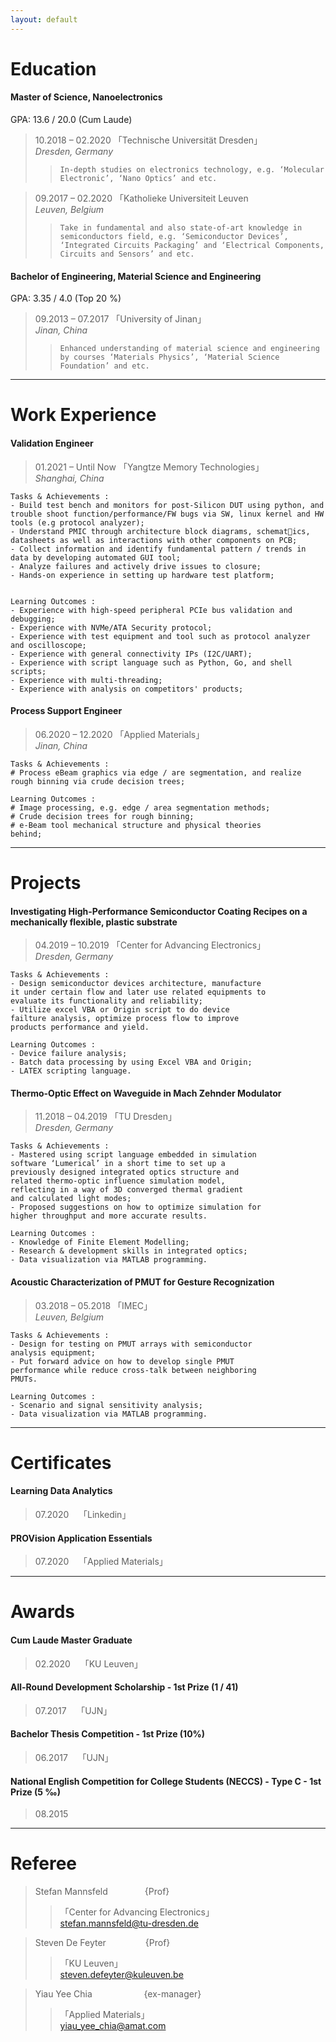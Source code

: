 ```yaml
---
layout: default
---
```


# Education
#### Master of Science, Nanoelectronics
GPA: 13.6 / 20.0 (Cum Laude) 
> 10.2018 – 02.2020 「Technische Universität Dresden」\
> _Dresden, Germany_
>> ```In-depth studies on electronics technology, e.g. ‘Molecular Electronic’, ‘Nano Optics’ and etc.```

> 09.2017 – 02.2020 「Katholieke Universiteit Leuven<br>
> _Leuven, Belgium_
>> ```Take in fundamental and also state-of-art knowledge in semiconductors field, e.g. ‘Semiconductor Devices’, ‘Integrated Circuits Packaging’ and ‘Electrical Components, Circuits and Sensors’ and etc.```

#### Bachelor of Engineering, Material Science and Engineering
GPA: 3.35 / 4.0 (Top 20 %)
> 09.2013 – 07.2017 「University of Jinan」<br>
> _Jinan, China_
>> ```Enhanced understanding of material science and engineering by courses ‘Materials Physics’, ‘Material Science Foundation’ and etc.```

* * *

# Work Experience
#### Validation Engineer
> 01.2021 – Until Now 「Yangtze Memory Technologies」<br>
> _Shanghai, China_

```
Tasks & Achievements :
- Build test bench and monitors for post-Silicon DUT using python, and trouble shoot function/performance/FW bugs via SW, linux kernel and HW tools (e.g protocol analyzer);
- Understand PMIC through architecture block diagrams, schematics, datasheets as well as interactions with other components on PCB;
- Collect information and identify fundamental pattern / trends in data by developing automated GUI tool;
- Analyze failures and actively drive issues to closure;
- Hands-on experience in setting up hardware test platform;


Learning Outcomes :
- Experience with high-speed peripheral PCIe bus validation and debugging;
- Experience with NVMe/ATA Security protocol;
- Experience with test equipment and tool such as protocol analyzer and oscilloscope;
- Experience with general connectivity IPs (I2C/UART);
- Experience with script language such as Python, Go, and shell scripts;
- Experience with multi-threading;
- Experience with analysis on competitors' products;
```

#### Process Support Engineer 
> 06.2020 – 12.2020 「Applied Materials」<br>
> _Jinan, China_

```
Tasks & Achievements :
# Process eBeam graphics via edge / are segmentation, and realize rough binning via crude decision trees;

Learning Outcomes :
# Image processing, e.g. edge / area segmentation methods;
# Crude decision trees for rough binning;
# e-Beam tool mechanical structure and physical theories 
behind;
```

* * *

# Projects
#### Investigating High-Performance Semiconductor Coating Recipes on a mechanically flexible, plastic substrate
> 04.2019 – 10.2019 「Center for Advancing Electronics」<br>
> _Dresden, Germany_

```
Tasks & Achievements :
- Design semiconductor devices architecture, manufacture 
it under certain flow and later use related equipments to 
evaluate its functionality and reliability;
- Utilize excel VBA or Origin script to do device 
failture analysis, optimize process flow to improve 
products performance and yield.

Learning Outcomes :
- Device failure analysis;
- Batch data processing by using Excel VBA and Origin;
- LATEX scripting language.
```

#### Thermo-Optic Effect on Waveguide in Mach Zehnder Modulator
> 11.2018 – 04.2019 「TU Dresden」<br>
> _Dresden, Germany_

```
Tasks & Achievements :
- Mastered using script language embedded in simulation 
software ‘Lumerical’ in a short time to set up a 
previously designed integrated optics structure and 
related thermo-optic influence simulation model, 
reflecting in a way of 3D converged thermal gradient 
and calculated light modes;
- Proposed suggestions on how to optimize simulation for 
higher throughput and more accurate results.

Learning Outcomes :
- Knowledge of Finite Element Modelling;
- Research & development skills in integrated optics;
- Data visualization via MATLAB programming.
```

#### Acoustic Characterization of PMUT for Gesture Recognization
> 03.2018 – 05.2018 「IMEC」<br>
> _Leuven, Belgium_

```
Tasks & Achievements :
- Design for testing on PMUT arrays with semiconductor 
analysis equipment;
- Put forward advice on how to develop single PMUT 
performance while reduce cross-talk between neighboring 
PMUTs.

Learning Outcomes :
- Scenario and signal sensitivity analysis;
- Data visualization via MATLAB programming.
```

* * *

# Certificates
#### Learning Data Analytics
> 07.2020 &nbsp;&nbsp; 「Linkedin」<br>

#### PROVision Application Essentials
> 07.2020 &nbsp;&nbsp; 「Applied Materials」<br>

* * *

# Awards
#### Cum Laude Master Graduate
> 02.2020 &nbsp;&nbsp; 「KU Leuven」<br>

#### All-Round Development Scholarship - 1st Prize (1 / 41)
> 07.2017 &nbsp;&nbsp; 「UJN」<br>

#### Bachelor Thesis Competition - 1st Prize (10%)
> 06.2017 &nbsp;&nbsp; 「UJN」<br>

#### National English Competition for College Students (NECCS) - Type C - 1st Prize (5 ‰)
> 08.2015 &nbsp;&nbsp;

* * *

# Referee
> Stefan Mannsfeld&nbsp;&nbsp;&nbsp;&nbsp;&nbsp;&nbsp;&nbsp;&nbsp;&nbsp;&nbsp;&nbsp;&nbsp;&nbsp;&nbsp;&nbsp;{Prof}
>> 「Center for Advancing Electronics」<br>
>> stefan.mannsfeld@tu-dresden.de

> Steven De Feyter&nbsp;&nbsp;&nbsp;&nbsp;&nbsp;&nbsp;&nbsp;&nbsp;&nbsp;&nbsp;&nbsp;&nbsp;&nbsp;&nbsp;&nbsp;&nbsp;{Prof}
>> 「KU Leuven」<br>
>> steven.defeyter@kuleuven.be

> Yiau Yee Chia&nbsp;&nbsp;&nbsp;&nbsp;&nbsp;&nbsp;&nbsp;&nbsp;&nbsp;&nbsp;&nbsp;&nbsp;&nbsp;&nbsp;&nbsp;&nbsp;&nbsp;&nbsp;&nbsp;&nbsp;&nbsp;{ex-manager}
>>「Applied Materials」<br>
>> yiau_yee_chia@amat.com



